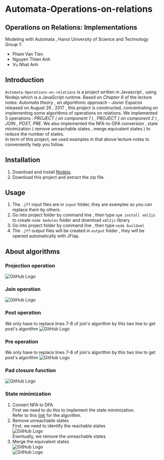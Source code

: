 # Automata-Operations-on-relations

## Operations on Relations: Implementations
Modeling with Automata , Hanoi University of Science and Technology  
Group 1:
  * Pham Van Tien
  * Nguyen Thien Anh
  * Vu Nhat Anh  
## Introduction
  ```Automata-Operations-on-relations``` is a project written in Javascript , using Nodejs which is a JavaScript runtime. Based on *Chapter 6* of the lecture notes: *Automata theory , an algorithmic approach - Javier Esparza*  released on August 26 , 2017 , this project is constructed, concentrating  on implementing some algorithms of operations on relations. We implemented 5 operations : *PROJECT ( on component 1 ) , PROJECT ( on component 2 ) , JOIN , POST, PRE*. We also implemented the NFA-to-DFA conversion , state minimization ( remove unreachable states , merge equivalent states ) to reduce the number of states.  
  In term of this project, we used examples in that above lecture notes to conveniently help you follow. 
## Installation
1. Download and install [Nodejs](https://nodejs.org/en/).  
2. Download this project and extract the zip file.  
## Usage  
1. The ```.jff``` input files are in ```input``` folder, they are examples so you can replace them by others.  
2. Go into project folder by command line , then type ```npm install xml2js``` to create ```node modules``` folder and download ```xml2js``` library
2. Go into project folder by command line , then type ```node buildxml```
3. The ```.jff``` output files will be created in ```output``` folder , they will be opened automatically with JFlap.  
## About algorithms
### Projection operation  
![GitHub Logo](https://github.com/thienanh96/Automata-Operations-on-relations/blob/master/markdown_images/project.PNG)  
### Join operation
![GitHub Logo](https://github.com/thienanh96/Automata-Operations-on-relations/blob/master/markdown_images/join.PNG)  
### Post operation
We only have to replace lines 7-8 of join's algorithm by this two line to get post's algorithm
![GitHub Logo](https://github.com/thienanh96/Automata-Operations-on-relations/blob/master/markdown_images/post.PNG)  
### Pre operation
We only have to replace lines 7-8 of join's algorithm by this two line to get post's algorithm
![GitHub Logo](https://github.com/thienanh96/Automata-Operations-on-relations/blob/master/markdown_images/pre.PNG)  
### Pad closure function
![GitHub Logo](https://github.com/thienanh96/Automata-Operations-on-relations/blob/master/markdown_images/padclosure.PNG)  
### State minimization  
1. Convert NFA to DFA  
First we need to do this to implement the state minimization.  
Refer to this [link](https://www.tutorialspoint.com/automata_theory/ndfa_to_dfa_conversion.htm) for the algorithm.  
2. Remove unreachable states  
First, we need to identify the reachable states  
![GitHub Logo](https://github.com/thienanh96/Automata-Operations-on-relations/blob/master/markdown_images/unreachablestates.PNG)  
Eventually, we remove the unreachable states  
3. Merge the equivalent states  
![GitHub Logo](https://github.com/thienanh96/Automata-Operations-on-relations/blob/master/markdown_images/lemma.PNG)  
![GitHub Logo](https://github.com/thienanh96/Automata-Operations-on-relations/blob/master/markdown_images/equivalentalgorithm.PNG)  
